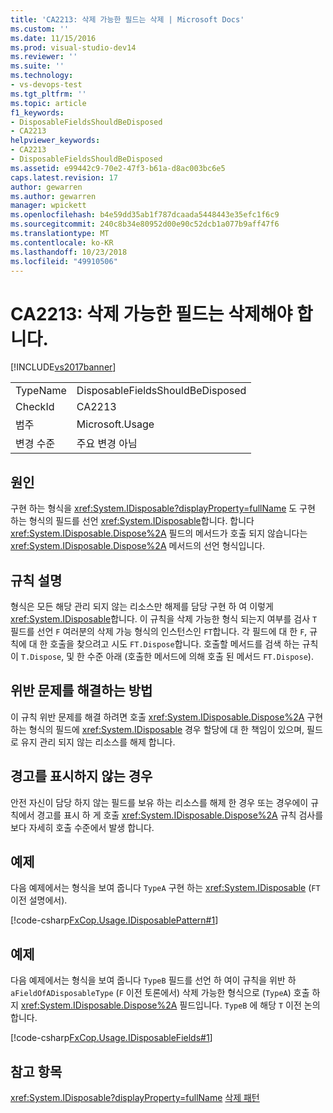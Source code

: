 ```yaml
---
title: 'CA2213: 삭제 가능한 필드는 삭제 | Microsoft Docs'
ms.custom: ''
ms.date: 11/15/2016
ms.prod: visual-studio-dev14
ms.reviewer: ''
ms.suite: ''
ms.technology:
- vs-devops-test
ms.tgt_pltfrm: ''
ms.topic: article
f1_keywords:
- DisposableFieldsShouldBeDisposed
- CA2213
helpviewer_keywords:
- CA2213
- DisposableFieldsShouldBeDisposed
ms.assetid: e99442c9-70e2-47f3-b61a-d8ac003bc6e5
caps.latest.revision: 17
author: gewarren
ms.author: gewarren
manager: wpickett
ms.openlocfilehash: b4e59dd35ab1f787dcaada5448443e35efc1f6c9
ms.sourcegitcommit: 240c8b34e80952d00e90c52dcb1a077b9aff47f6
ms.translationtype: MT
ms.contentlocale: ko-KR
ms.lasthandoff: 10/23/2018
ms.locfileid: "49910506"
---
```

# <a name="ca2213-disposable-fields-should-be-disposed"></a>CA2213: 삭제 가능한 필드는 삭제해야 합니다.
[!INCLUDE[vs2017banner](../includes/vs2017banner.md)]

|||
|-|-|
|TypeName|DisposableFieldsShouldBeDisposed|
|CheckId|CA2213|
|범주|Microsoft.Usage|
|변경 수준|주요 변경 아님|

## <a name="cause"></a>원인
 구현 하는 형식을 <xref:System.IDisposable?displayProperty=fullName> 도 구현 하는 형식의 필드를 선언 <xref:System.IDisposable>합니다. 합니다 <xref:System.IDisposable.Dispose%2A> 필드의 메서드가 호출 되지 않습니다는 <xref:System.IDisposable.Dispose%2A> 메서드의 선언 형식입니다.

## <a name="rule-description"></a>규칙 설명
 형식은 모든 해당 관리 되지 않는 리소스만 해제를 담당 구현 하 여 이렇게 <xref:System.IDisposable>합니다. 이 규칙을 삭제 가능한 형식 되는지 여부를 검사 `T` 필드를 선언 `F` 여러분의 삭제 가능 형식의 인스턴스인 `FT`합니다. 각 필드에 대 한 `F`, 규칙에 대 한 호출을 찾으려고 시도 `FT.Dispose`합니다. 호출할 메서드를 검색 하는 규칙이 `T.Dispose`, 및 한 수준 아래 (호출한 메서드에 의해 호출 된 메서드 `FT.Dispose`).

## <a name="how-to-fix-violations"></a>위반 문제를 해결하는 방법
 이 규칙 위반 문제를 해결 하려면 호출 <xref:System.IDisposable.Dispose%2A> 구현 하는 형식의 필드에 <xref:System.IDisposable> 경우 할당에 대 한 책임이 있으며, 필드로 유지 관리 되지 않는 리소스를 해제 합니다.

## <a name="when-to-suppress-warnings"></a>경고를 표시하지 않는 경우
 안전 자신이 담당 하지 않는 필드를 보유 하는 리소스를 해제 한 경우 또는 경우에이 규칙에서 경고를 표시 하 게 호출 <xref:System.IDisposable.Dispose%2A> 규칙 검사를 보다 자세히 호출 수준에서 발생 합니다.

## <a name="example"></a>예제
 다음 예제에서는 형식을 보여 줍니다 `TypeA` 구현 하는 <xref:System.IDisposable> (`FT` 이전 설명에서).

 [!code-csharp[FxCop.Usage.IDisposablePattern#1](../snippets/csharp/VS_Snippets_CodeAnalysis/FxCop.Usage.IDisposablePattern/cs/FxCop.Usage.IDisposablePattern.cs#1)]

## <a name="example"></a>예제
 다음 예제에서는 형식을 보여 줍니다 `TypeB` 필드를 선언 하 여이 규칙을 위반 하 `aFieldOfADisposableType` (`F` 이전 토론에서) 삭제 가능한 형식으로 (`TypeA`) 호출 하지 <xref:System.IDisposable.Dispose%2A> 필드입니다. `TypeB` 에 해당 `T` 이전 논의 합니다.

 [!code-csharp[FxCop.Usage.IDisposableFields#1](../snippets/csharp/VS_Snippets_CodeAnalysis/FxCop.Usage.IDisposableFields/cs/FxCop.Usage.IDisposableFields.cs#1)]

## <a name="see-also"></a>참고 항목
 <xref:System.IDisposable?displayProperty=fullName> [삭제 패턴](http://msdn.microsoft.com/library/31a6c13b-d6a2-492b-9a9f-e5238c983bcb)



